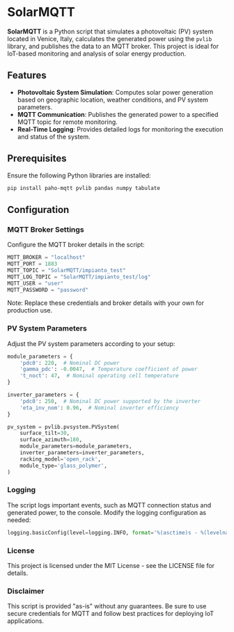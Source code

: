 # SolarMQTT

**SolarMQTT** is a Python script that simulates a photovoltaic (PV) system located in Venice, Italy, calculates the generated power using the `pvlib` library, and publishes the data to an MQTT broker. This project is ideal for IoT-based monitoring and analysis of solar energy production.

## Features

- **Photovoltaic System Simulation**: Computes solar power generation based on geographic location, weather conditions, and PV system parameters.
- **MQTT Communication**: Publishes the generated power to a specified MQTT topic for remote monitoring.
- **Real-Time Logging**: Provides detailed logs for monitoring the execution and status of the system.

## Prerequisites

Ensure the following Python libraries are installed:

```bash
pip install paho-mqtt pvlib pandas numpy tabulate
```

## Configuration

### MQTT Broker Settings

Configure the MQTT broker details in the script:

```python
MQTT_BROKER = "localhost"
MQTT_PORT = 1883
MQTT_TOPIC = "SolarMQTT/impianto_test"
MQTT_LOG_TOPIC = "SolarMQTT/impianto_test/log"
MQTT_USER = "user"
MQTT_PASSWORD = "password"
```
Note: Replace these credentials and broker details with your own for production use.

### PV System Parameters

Adjust the PV system parameters according to your setup:

```python
module_parameters = {
    'pdc0': 220,  # Nominal DC power
    'gamma_pdc': -0.0047,  # Temperature coefficient of power
    't_noct': 47,  # Nominal operating cell temperature
}

inverter_parameters = {
    'pdc0': 250,  # Nominal DC power supported by the inverter
    'eta_inv_nom': 0.96,  # Nominal inverter efficiency
}

pv_system = pvlib.pvsystem.PVSystem(
    surface_tilt=30,
    surface_azimuth=180,
    module_parameters=module_parameters,
    inverter_parameters=inverter_parameters,
    racking_model='open_rack',
    module_type='glass_polymer',
)
```
### Logging
The script logs important events, such as MQTT connection status and generated power, to the console. Modify the logging configuration as needed:

```python
logging.basicConfig(level=logging.INFO, format='%(asctime)s - %(levelname)s - %(message)s')
```
### License
This project is licensed under the MIT License - see the LICENSE file for details.

### Disclaimer
This script is provided "as-is" without any guarantees. Be sure to use secure credentials for MQTT and follow best practices for deploying IoT applications.
